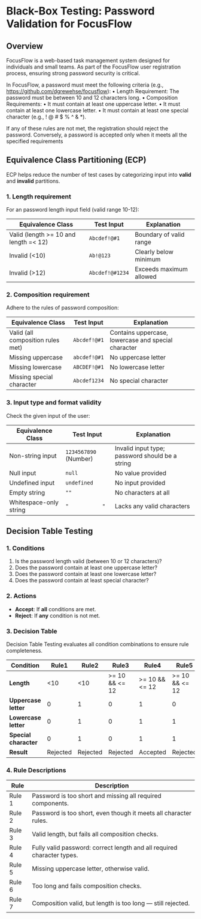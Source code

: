# Black-Box Testing: Password Validation for FocusFlow

## Overview

FocusFlow is a web-based task management system designed for individuals and small teams. As part of
the FocusFlow user registration process, ensuring strong password security is critical.

In FocusFlow, a password must meet the following criteria (e.g., https://github.com/dgrewehse/focusflow):
	• Length Requirement: The password must be between 10 and 12 characters long.
	• Composition Requirements:
		• It must contain at least one uppercase letter.
		• It must contain at least one lowercase letter.
		• It must contain at least one special character (e.g., ! @ # $ % ^ & *).

If any of these rules are not met, the registration should reject the password. Conversely, a password is
accepted only when it meets all the specified requirements

## Equivalence Class Partitioning (ECP)

ECP helps reduce the number of test cases by categorizing input into **valid** and **invalid** partitions.

### 1. Length requirement

For an password length input field (valid range 10-12):

| Equivalence Class                     | Test Input        | Explanation             |
| ------------------------------------- | ----------------- | ----------------------- |
| Valid (length >= 10 and length =< 12) | `Abcdef!@#1`    | Boundary of valid range |
| Invalid (<10)                         | `Ab!@123`       | Clearly below minimum   |
| Invalid (>12)                         | `Abcdef!@#1234` | Exceeds maximum allowed |

### 2. Composition requirement

Adhere to the rules of password composition:

| Equivalence Class                 | Test Input     | Explanation                                         |
| --------------------------------- | -------------- | --------------------------------------------------- |
| Valid (all composition rules met) | `Abcdef!@#1` | Contains uppercase, lowercase and special character |
| Missing uppercase                 | `abcdef!@#1` | No uppercase letter                                 |
| Missing lowercase                 | `ABCDEF!@#1` | No lowercase letter                                 |
| Missing special character         | `Abcdef1234` | No special character                                |

### 3. Input type and format validity

Check the given input of the user:

| Equivalence Class      | Test Input              | Explanation                                     |
| ---------------------- | ----------------------- | ----------------------------------------------- |
| Non-string input       | `1234567890` (Number) | Invalid input type; password should be a string |
| Null input             | `null`                | No value provided                               |
| Undefined input        | `undefined`           | No input provided                               |
| Empty string           | `""`                  | No characters at all                            |
| Whitespace-only string | `"           "`       | Lacks any valid characters                      |

## Decision Table Testing

### 1. Conditions

1. Is the password length valid (between 10 or 12 characters)?
2. Does the password contain at least one uppercase letter?
3. Does the password contain at least one lowercase letter?
4. Does the password contain at least special character?

### 2. Actions

- **Accept**: If **all** conditions are met.
- **Reject**: If **any** condition is not met.

### 3. Decision Table

Decision Table Testing evaluates all condition combinations to ensure rule completeness.

| Condition                   | Rule1    | Rule2    | Rule3          | Rule4          | Rule5          | Rule6    | Rule7    |
| --------------------------- | -------- | -------- | -------------- | -------------- | -------------- | -------- | -------- |
| **Length**            | <10      | <10      | >= 10 && <= 12 | >= 10 && <= 12 | >= 10 && <= 12 | >12      | >12      |
| **Uppercase letter**  | 0        | 1        | 0              | 1              | 0              | 0        | 1        |
| **Lowercase letter**  | 0        | 1        | 0              | 1              | 1              | 0        | 1        |
| **Special character** | 0        | 1        | 0              | 1              | 1              | 0        | 1        |
| **Result**            | Rejected | Rejected | Rejected       | Accepted       | Rejected       | Rejected | Rejected |

### 4. Rule Descriptions

| Rule   | Description                                                            |
| ------ | ---------------------------------------------------------------------- |
| Rule 1 | Password is too short and missing all required components.             |
| Rule 2 | Password is too short, even though it meets all character rules.       |
| Rule 3 | Valid length, but fails all composition checks.                        |
| Rule 4 | Fully valid password: correct length and all required character types. |
| Rule 5 | Missing uppercase letter, otherwise valid.                             |
| Rule 6 | Too long and fails composition checks.                                 |
| Rule 7 | Composition valid, but length is too long — still rejected.           |
